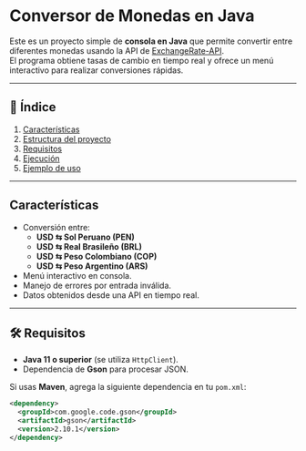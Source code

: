 #  Conversor de Monedas en Java

Este es un proyecto simple de **consola en Java** que permite convertir entre diferentes monedas usando la API de [ExchangeRate-API](https://www.exchangerate-api.com/).  
El programa obtiene tasas de cambio en tiempo real y ofrece un menú interactivo para realizar conversiones rápidas.

---
## 📑 Índice

1. [Características](#-características)  
2. [Estructura del proyecto](#-estructura-del-proyecto)  
3. [Requisitos](#-requisitos)  
4. [Ejecución](#-ejecución)  
5. [Ejemplo de uso](#-ejemplo-de-uso)  

---

##  Características

- Conversión entre:
  - **USD ⇆ Sol Peruano (PEN)**
  - **USD ⇆ Real Brasileño (BRL)**
  - **USD ⇆ Peso Colombiano (COP)**
  - **USD ⇆ Peso Argentino (ARS)**
- Menú interactivo en consola.
- Manejo de errores por entrada inválida.
- Datos obtenidos desde una API en tiempo real.

---

## 🛠️ Requisitos

- **Java 11 o superior** (se utiliza `HttpClient`).
- Dependencia de **Gson** para procesar JSON.

Si usas **Maven**, agrega la siguiente dependencia en tu `pom.xml`:

```xml
<dependency>
  <groupId>com.google.code.gson</groupId>
  <artifactId>gson</artifactId>
  <version>2.10.1</version>
</dependency>
